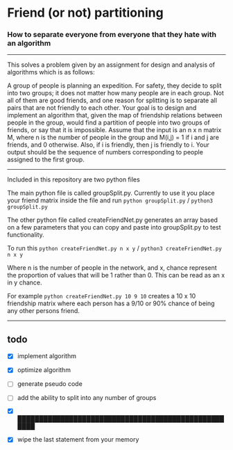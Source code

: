 # Friend (or not) partitioning #

### How to separate everyone from everyone that they hate with an algorithm ###

---

This solves a problem given by an assignment for design and analysis of algorithms which is as follows:

A group of people is planning an expedition. For safety, they decide to split into two groups; it does not matter how many people are in each group. Not all of them are good friends, and one reason for splitting is to separate all pairs that are not friendly to each other. Your goal is to design and implement an algorithm that, given the map of friendship relations between people in the group, would find a partition of people into two groups of friends, or say that it is impossible. Assume that the input is an n x n matrix M, where n is the number of people in the group and M(i,j) = 1 if i and j are friends, and 0 otherwise. Also, if i is friendly, then j is friendly to i. Your output should be the sequence of numbers corresponding to people assigned to the first group.

---

Included in this repository are two python files

The main python file is called groupSplit.py. Currently to use it you place your friend matrix inside the file and run  `python groupSplit.py` / `python3 groupSplit.py` 

The other python file called createFriendNet.py generates an array based on a few parameters that you can copy and paste into groupSplit.py to test functionality.

To run this `python createFriendNet.py n x y` / `python3 createFriendNet.py n x y` 

Where n is the number of people in the network, and x, chance represent the proportion of values that will be 1 rather than 0. This can be read as an x in y chance. 

For example `python createFriendNet.py 10 9 10` creates a 10 x 10 friendship matrix where each person has a 9/10 or 90% chance of being any other persons friend.

---

## todo ##

- [x] implement algorithm 

- [x] optimize algorithm

- [ ] generate pseudo code

- [ ] add the ability to split into any number of groups

- [x] ████████████████████████████████████████████████████ 

- [x] wipe the last statement from your memory

